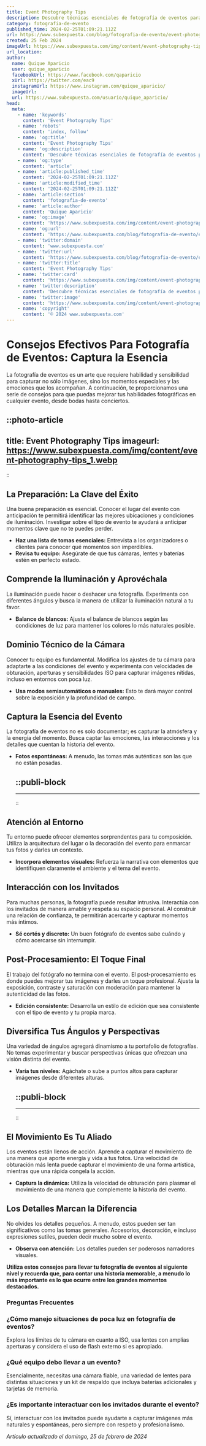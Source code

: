 ```yaml
---
title: Event Photography Tips
description: Descubre técnicas esenciales de fotografía de eventos para capturar momentos inolvidables. Consejos prácticos para fotos impactantes.
category: fotografia-de-evento
published_time: 2024-02-25T01:09:21.112Z
url: https://www.subexpuesta.com/blog/fotografia-de-evento/event-photography-tips
created: 25 Feb 2024
imageUrl: https://www.subexpuesta.com/img/content/event-photography-tips_1.webp
url_location:
author:
  name: Quique Aparicio
  user: quique_aparicio
  facebookUrl: https://www.facebook.com/qaparicio
  xUrl: https://twitter.com/eac9
  instagramUrl: https://www.instagram.com/quique_aparicio/
  imageUrl: 
  url: https://www.subexpuesta.com/usuario/quique_aparicio/
head:
  meta:
    - name: 'keywords'
      content: 'Event Photography Tips'
    - name: 'robots'
      content: 'index, follow'
    - name: 'og:title'
      content: 'Event Photography Tips'
    - name: 'og:description'
      content: 'Descubre técnicas esenciales de fotografía de eventos para capturar momentos inolvidables. Consejos prácticos para fotos impactantes.'
    - name: 'og:type'
      content: 'article'
    - name: 'article:published_time'
      content: '2024-02-25T01:09:21.112Z'
    - name: 'article:modified_time'
      content: '2024-02-25T01:09:21.112Z'
    - name: 'article:section'
      content: 'fotografia-de-evento'
    - name: 'article:author'
      content: 'Quique Aparicio'
    - name: 'og:image'
      content: 'https://www.subexpuesta.com/img/content/event-photography-tips_1.webp'
    - name: 'og:url'
      content: 'https://www.subexpuesta.com/blog/fotografia-de-evento/event-photography-tips'
    - name: 'twitter:domain'
      content: 'www.subexpuesta.com'
    - name: 'twitter:url'
      content: 'https://www.subexpuesta.com/blog/fotografia-de-evento/event-photography-tips'
    - name: 'twitter:title'
      content: 'Event Photography Tips'
    - name: 'twitter:card'
      content: 'https://www.subexpuesta.com/img/content/event-photography-tips_1.webp'
    - name: 'twitter:description'
      content: 'Descubre técnicas esenciales de fotografía de eventos para capturar momentos inolvidables. Consejos prácticos para fotos impactantes.'
    - name: 'twitter:image'
      content: 'https://www.subexpuesta.com/img/content/event-photography-tips_1.webp'
    - name: 'copyright'
      content: '© 2024 www.subexpuesta.com'
---
```

# Consejos Efectivos Para Fotografía de Eventos: Captura la Esencia

La fotografía de eventos es un arte que requiere habilidad y sensibilidad para capturar no sólo imágenes, sino los momentos especiales y las emociones que los acompañan. A continuación, te proporcionamos una serie de consejos para que puedas mejorar tus habilidades fotográficas en cualquier evento, desde bodas hasta conciertos.


::photo-article
---
title: Event Photography Tips
imageurl: https://www.subexpuesta.com/img/content/event-photography-tips_1.webp
---
::



## La Preparación: La Clave del Éxito

Una buena preparación es esencial. Conocer el lugar del evento con anticipación te permitirá identificar las mejores ubicaciones y condiciones de iluminación. Investigar sobre el tipo de evento te ayudará a anticipar momentos clave que no te puedes perder.

- **Haz una lista de tomas esenciales:** Entrevista a los organizadores o clientes para conocer qué momentos son imperdibles.
- **Revisa tu equipo:** Asegúrate de que tus cámaras, lentes y baterías estén en perfecto estado.

## Comprende la Iluminación y Aprovéchala

La iluminación puede hacer o deshacer una fotografía. Experimenta con diferentes ángulos y busca la manera de utilizar la iluminación natural a tu favor.

- **Balance de blancos:** Ajusta el balance de blancos según las condiciones de luz para mantener los colores lo más naturales posible.
  
## Dominio Técnico de la Cámara

Conocer tu equipo es fundamental. Modifica los ajustes de tu cámara para adaptarte a las condiciones del evento y experimenta con velocidades de obturación, aperturas y sensibilidades ISO para capturar imágenes nítidas, incluso en entornos con poca luz.

- **Usa modos semiautomáticos o manuales:** Esto te dará mayor control sobre la exposición y la profundidad de campo.

## Captura la Esencia del Evento

La fotografía de eventos no es solo documentar; es capturar la atmósfera y la energía del momento. Busca captar las emociones, las interacciones y los detalles que cuentan la historia del evento.

- **Fotos espontáneas:** A menudo, las tomas más auténticas son las que no están posadas.


  ::publi-block
  ---
  ---
  ::
  
  

## Atención al Entorno

Tu entorno puede ofrecer elementos sorprendentes para tu composición. Utiliza la arquitectura del lugar o la decoración del evento para enmarcar tus fotos y darles un contexto.

- **Incorpora elementos visuales:** Refuerza la narrativa con elementos que identifiquen claramente el ambiente y el tema del evento.

## Interacción con los Invitados

Para muchas personas, la fotografía puede resultar intrusiva. Interactúa con los invitados de manera amable y respeta su espacio personal. Al construir una relación de confianza, te permitirán acercarte y capturar momentos más íntimos.

- **Sé cortés y discreto:** Un buen fotógrafo de eventos sabe cuándo y cómo acercarse sin interrumpir.

## Post-Procesamiento: El Toque Final

El trabajo del fotógrafo no termina con el evento. El post-procesamiento es donde puedes mejorar tus imágenes y darles un toque profesional. Ajusta la exposición, contraste y saturación con moderación para mantener la autenticidad de las fotos.

- **Edición consistente:** Desarrolla un estilo de edición que sea consistente con el tipo de evento y tu propia marca.

## Diversifica Tus Ángulos y Perspectivas

Una variedad de ángulos agregará dinamismo a tu portafolio de fotografías. No temas experimentar y buscar perspectivas únicas que ofrezcan una visión distinta del evento.

- **Varía tus niveles:** Agáchate o sube a puntos altos para capturar imágenes desde diferentes alturas.


  ::publi-block
  ---
  ---
  ::
  
  

## El Movimiento Es Tu Aliado

Los eventos están llenos de acción. Aprende a capturar el movimiento de una manera que aporte energía y vida a tus fotos. Una velocidad de obturación más lenta puede capturar el movimiento de una forma artística, mientras que una rápida congela la acción.

- **Captura la dinámica:** Utiliza la velocidad de obturación para plasmar el movimiento de una manera que complemente la historia del evento.

## Los Detalles Marcan la Diferencia

No olvides los detalles pequeños. A menudo, estos pueden ser tan significativos como las tomas generales. Accesorios, decoración, e incluso expresiones sutiles, pueden decir mucho sobre el evento.

- **Observa con atención:** Los detalles pueden ser poderosos narradores visuales.

**Utiliza estos consejos para llevar tu fotografía de eventos al siguiente nivel y recuerda que, para contar una historia memorable, a menudo lo más importante es lo que ocurre entre los grandes momentos destacados.**

### Preguntas Frecuentes

### ¿Cómo manejo situaciones de poca luz en fotografía de eventos?

Explora los límites de tu cámara en cuanto a ISO, usa lentes con amplias aperturas y considera el uso de flash externo si es apropiado.

### ¿Qué equipo debo llevar a un evento?

Esencialmente, necesitas una cámara fiable, una variedad de lentes para distintas situaciones y un kit de respaldo que incluya baterías adicionales y tarjetas de memoria.

### ¿Es importante interactuar con los invitados durante el evento?

Sí, interactuar con los invitados puede ayudarte a capturar imágenes más naturales y espontáneas, pero siempre con respeto y profesionalismo.

_Artículo actualizado el domingo, 25 de febrero de 2024_
